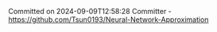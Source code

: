 Committed on 2024-09-09T12:58:28 
Committer - https://github.com/Tsun0193/Neural-Network-Approximation